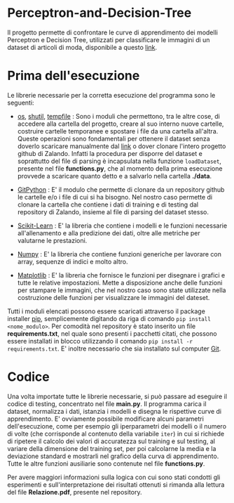 # Perceptron-and-Decision-Tree

Il progetto permette di confrontare le curve di apprendimento dei modelli Perceptron e Decision Tree, utilizzati per classificare le immagini di un dataset di articoli di moda, disponibile a questo [link](https://github.com/zalandoresearch/fashion-mnist). 

# Prima dell'esecuzione 

Le librerie necessarie per la corretta esecuzione del programma sono le seguenti: 

- [os](https://docs.python.org/3.7/library/os.html), [shutil](https://docs.python.org/3.7/library/shutil.html), [tempfile](https://docs.python.org/3.7/library/tempfile.html) : Sono i moduli che permettono, tra le altre cose, di accedere alla cartella del progetto, creare al suo interno nuove cartelle, costruire cartelle temporanee e spostare i file da una cartella all'altra. Queste operazioni sono fondamentali per ottenere il dataset senza doverlo scaricare manualmente dal [link](https://github.com/zalandoresearch/fashion-mnist) o dover clonare l'intero progetto github di Zalando. Infatti la procedura per disporre del dataset e soprattutto del file di parsing è incapsulata nella funzione ``loadDataset``, presente nel file **functions.py**, che al momento della prima esecuzione provvede a scaricare quanto detto e a salvarlo nella cartella **./data**. 

- [GitPython](https://gitpython.readthedocs.io/en/stable/) : E' il modulo che permette di clonare da un repository  github le cartelle e/o i file di cui si ha bisogno. Nel nostro caso permette di clonare la cartella che contiene i dati di training e di testing dal repository di Zalando, insieme al file di parsing del dataset stesso. 

- [Scikit-Learn](https://scikit-learn.org/stable/) : E' la libreria che contiene i modelli e le funzioni necessarie all'allenamento e alla predizione dei dati, oltre alle metriche per valutarne le prestazioni. 

- [Numpy](https://numpy.org/) : E' la libreria che contiene funzioni generiche per lavorare con array, sequenze di indici e molto altro.

- [Matplotlib](https://matplotlib.org/) : E' la libreria che fornisce le funzioni per disegnare i grafici e tutte le relative impostazioni. Mette a disposizione anche delle funzioni per stampare le immagini, che nel nostro caso sono state utilizzate nella costruzione delle funzioni per visualizzare le immagini del dateset. 

Tutti i moduli elencati possono essere scaricati attraverso il package installer [pip](https://pip.pypa.io/en/stable/), semplicemente digitando da riga di comando ``pip install <nome_modulo>``. Per comodità nel repository è stato inserito un file **requirements.txt**, nel quale sono presenti i pacchetti citati, che possono essere installati in blocco utilizzando il comando ``pip install -r requirements.txt``. 
E' inoltre necessario che sia installato sul computer [Git](https://git-scm.com/).

# Codice 

Una volta importate tutte le librerie necessarie, si può passare ad eseguire il codice di testing, concentrato nel file **main.py**. Il programma carica il dataset, normalizza i dati, istanzia i modelli e disegna le rispettive curve di apprendimento. E' ovviamente possibile modificare alcuni parametri dell'esecuzione, come per esempio gli iperparametri dei modelli o il numero di volte (che corrisponde al contenuto della variabile ``iter``) in cui si richiede di ripetere il calcolo dei valori di accuratezza sul training e sul testing, al variare della dimensione del training set, per poi calcolarne la media e la deviazione standard e mostrarli nel grafico della curva di apprendimento. Tutte le altre funzioni ausiliarie sono contenute nel file **functions.py**. 

Per avere maggiori informazioni sulla logica con cui sono stati condotti gli esperimenti e sull'interpretazione dei risultati ottenuti si rimanda alla lettura del file **Relazione.pdf**, presente nel repository. 
